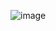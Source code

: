 ![image](https://github.com/fast050/TicTokOnline/assets/56397578/6c203e72-781c-4d81-9dd7-2fe341008bde)
